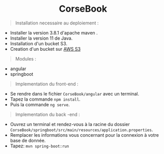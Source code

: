<h1 align="center">
 CorseBook
</h1>

 
> Installation necessaire au deploiement : 

 * Installer la version 3.8.1 d'apache maven . 
 * Installer la version 11 de Java. 
 * Installation d'un bucket S3. 
 * Creation d'un bucket sur [AWS S3](https://hackernoon.com/hosting-an-angular-application-on-amazon-s3-using-github-actions)


> Modules : 
  * angular 
  * springboot 
  
 
  
 > Implementation du front-end : 
  
  * Se rendre dans le fichier `CorseBook/angular` avec un terminal. 
  * Tapez la commande `npm install`.
  * Puis la commande `ng serve`.
 
  > Implementation du back -end : 

  * Ouvrez un terminal et rendez-vous à la racine du dossier `CorseBook/springboot/src/main/resources/application.properties`.
  * Remplacer les informations vous concernant pour la connexion à votre base de donnée.
  * Tapez: `mvn spring-boot:run`
 

